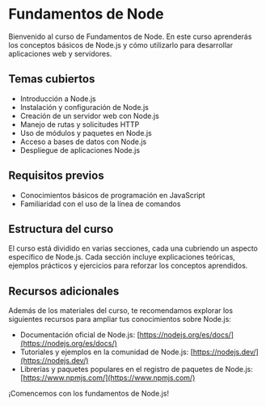 # Fundamentos de Node

Bienvenido al curso de Fundamentos de Node. En este curso aprenderás los conceptos básicos de Node.js y cómo utilizarlo para desarrollar aplicaciones web y servidores.

## Temas cubiertos

- Introducción a Node.js
- Instalación y configuración de Node.js
- Creación de un servidor web con Node.js
- Manejo de rutas y solicitudes HTTP
- Uso de módulos y paquetes en Node.js
- Acceso a bases de datos con Node.js
- Despliegue de aplicaciones Node.js

## Requisitos previos

- Conocimientos básicos de programación en JavaScript
- Familiaridad con el uso de la línea de comandos

## Estructura del curso

El curso está dividido en varias secciones, cada una cubriendo un aspecto específico de Node.js. Cada sección incluye explicaciones teóricas, ejemplos prácticos y ejercicios para reforzar los conceptos aprendidos.

## Recursos adicionales

Además de los materiales del curso, te recomendamos explorar los siguientes recursos para ampliar tus conocimientos sobre Node.js:

- Documentación oficial de Node.js: [https://nodejs.org/es/docs/](https://nodejs.org/es/docs/)
- Tutoriales y ejemplos en la comunidad de Node.js: [https://nodejs.dev/](https://nodejs.dev/)
- Librerías y paquetes populares en el registro de paquetes de Node.js: [https://www.npmjs.com/](https://www.npmjs.com/)

¡Comencemos con los fundamentos de Node.js!